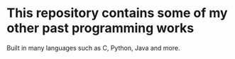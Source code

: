 # This repository contains some of my other past programming works
Built in many languages such as C, Python, Java and more.
